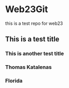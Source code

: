 # Web23Git
this is a test repo for web23 

## This is a test title

### This is another test title

### Thomas Katalenas 
### Florida
